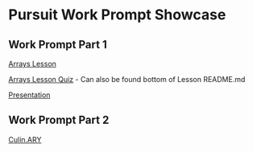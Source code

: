 # Pursuit Work Prompt Showcase
## Work Prompt Part 1
[Arrays Lesson]()

[Arrays Lesson Quiz]() - Can also be found bottom of Lesson README.md

[Presentation](https://docs.google.com/presentation/d/1WNuGXOhHfOy0ZSBfvhBks-pshOFRgRUjjuwmAfmcu5Q/edit?usp=sharing)

## Work Prompt Part 2
[Culin.ARY](https://pcioffi.github.io/culinary-showcase/)
